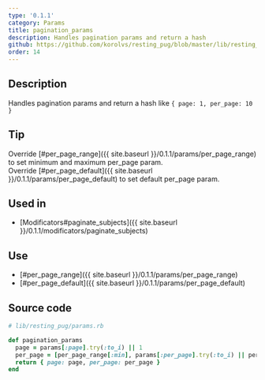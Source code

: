 ```yaml
---
type: '0.1.1'
category: Params
title: pagination_params
description: Handles pagination params and return a hash
github: https://github.com/korolvs/resting_pug/blob/master/lib/resting_pug/params.rb#L249
order: 14
---
```


## Description
Handles pagination params and return a hash like ```{ page: 1, per_page: 10 }```

## Tip
Override [#per_page_range]({{ site.baseurl }}/0.1.1/params/per_page_range) to set minimum and maximum per_page param.<br/>
Override [#per_page_default]({{ site.baseurl }}/0.1.1/params/per_page_default) to set default per_page param.

## Used in
- [Modificators#paginate_subjects]({{ site.baseurl }}/0.1.1/modificators/paginate_subjects)

## Use
- [#per_page_range]({{ site.baseurl }}/0.1.1/params/per_page_range)
- [#per_page_default]({{ site.baseurl }}/0.1.1/params/per_page_default)

## Source code
```ruby
# lib/resting_pug/params.rb

def pagination_params
  page = params[:page].try(:to_i) || 1
  per_page = [per_page_range[:min], params[:per_page].try(:to_i) || per_page_default, per_page_range[:max]].sort[1]
  return { page: page, per_page: per_page }
end
```



